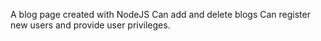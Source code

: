 A blog page created with NodeJS
Can add and delete blogs
Can register new users and provide user privileges.
